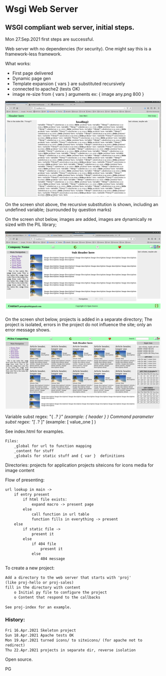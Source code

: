 # Wsgi Web Server

## WSGI compliant web server, initial steps.

 Mon 27.Sep.2021 first steps are successful.

 Web server with no dependencies (for security). One might say this is a framework-less framework.

 What works:

   * First page delivered
   * Dynamic page gen
   * Template expansion { vars } are substituted recursively
   * connected to apache2 (tests OK)
   * image re-size from { vars } arguments ex: { image any.png 800 }

 ![screen shot for template](siteicons/initial.png)

 On the screen shot above, the recursive substitution is shown, including
 an undefined variable; (surrounded by question marks)

 On the screen shot below, images are added, images are dynamically re sized with the PIL
 library;

  ![screen shot of image processing](siteicons/next_step.png)

 On the screen shot below, projects is added in a separate directory; The project is isolated,
 errors in the project do not influence the site; only an error message shows.

  ![screen shot of project and tiles processing](siteicons/tiles.png)

  Variable subst regex: "{ .*? }"  (example: { header } )
  Command parameter subst regex: "\[ .*? \]"  (example: [ value_one ] )

  See index.html for examples.

    Files:
        _global for url to function mapping
        _content for stuff
        _globals for static stuff and { var }  definitions

   Directories:
        projects for application projects
        siteicons for icons
        media for image content

 Flow of presenting:

    url lookup in main ->
        if entry present
            if html file exists:
                expand macro -> present page
            else
                call function in url table
                function fills in everything -> present
        else
            if static file ->
                present it
            else
                if 404 file
                    present it
                else
                    404 message

 To create a new project:

    Add a directory to the web server that starts with 'proj'
    (like proj-hello or proj-sales)
    fill in the directory with content
        o Initial py file to configure the project
        o Content that respond to the callbacks

    See proj-index for an example.


### History:

    Fri 16.Apr.2021 Skeleton project
    Sun 18.Apr.2021 Apache tests OK
    Mon 19.Apr.2021 turned icons/ to siteicons/ (for apache not to redirect)
    Thu 22.Apr.2021 projects in separate dir, reverse isolation

 Open source.

 PG